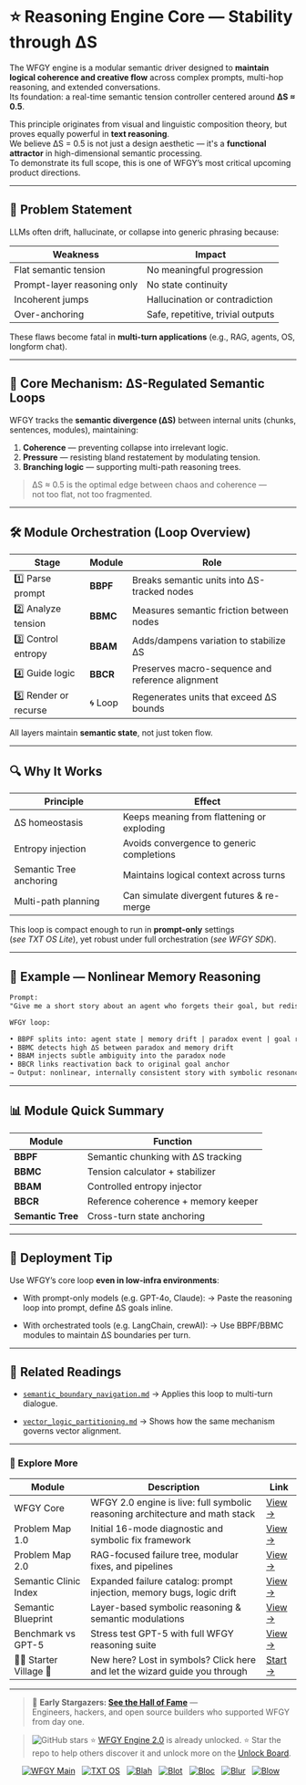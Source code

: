 # ⭐ Reasoning Engine Core — Stability through ΔS

The WFGY engine is a modular semantic driver designed to **maintain logical coherence and creative flow** across complex prompts, multi-hop reasoning, and extended conversations.  
Its foundation: a real-time semantic tension controller centered around **ΔS ≈ 0.5**.

This principle originates from visual and linguistic composition theory, but proves equally powerful in **text reasoning**.  
We believe ΔS = 0.5 is not just a design aesthetic — it's a **functional attractor** in high-dimensional semantic processing.  
To demonstrate its full scope, this is one of WFGY’s most critical upcoming product directions.

---

## 📌 Problem Statement

LLMs often drift, hallucinate, or collapse into generic phrasing because:

| Weakness                    | Impact                            |
| --------------------------- | --------------------------------- |
| Flat semantic tension       | No meaningful progression         |
| Prompt-layer reasoning only | No state continuity               |
| Incoherent jumps            | Hallucination or contradiction    |
| Over-anchoring              | Safe, repetitive, trivial outputs |

These flaws become fatal in **multi-turn applications** (e.g., RAG, agents, OS, longform chat).

---

## 🧩 Core Mechanism: ΔS-Regulated Semantic Loops

WFGY tracks the **semantic divergence (ΔS)** between internal units (chunks, sentences, modules), maintaining:

1. **Coherence** — preventing collapse into irrelevant logic.  
2. **Pressure** — resisting bland restatement by modulating tension.  
3. **Branching logic** — supporting multi-path reasoning trees.

> ΔS ≈ 0.5 is the optimal edge between chaos and coherence —  
> not too flat, not too fragmented.

---

## 🛠 Module Orchestration (Loop Overview)

| Stage                 | Module   | Role                                             |
| --------------------- | -------- | ------------------------------------------------ |
| 1️⃣ Parse prompt      | **BBPF** | Breaks semantic units into ΔS-tracked nodes      |
| 2️⃣ Analyze tension   | **BBMC** | Measures semantic friction between nodes         |
| 3️⃣ Control entropy   | **BBAM** | Adds/dampens variation to stabilize ΔS           |
| 4️⃣ Guide logic       | **BBCR** | Preserves macro-sequence and reference alignment |
| 5️⃣ Render or recurse | 🌀 Loop  | Regenerates units that exceed ΔS bounds          |

All layers maintain **semantic state**, not just token flow.

---

## 🔍 Why It Works

| Principle               | Effect                                     |
| ----------------------- | ------------------------------------------ |
| ΔS homeostasis          | Keeps meaning from flattening or exploding |
| Entropy injection       | Avoids convergence to generic completions  |
| Semantic Tree anchoring | Maintains logical context across turns     |
| Multi-path planning     | Can simulate divergent futures & re-merge  |

This loop is compact enough to run in **prompt-only** settings  
(*see TXT OS Lite*), yet robust under full orchestration (*see WFGY SDK*).

---

## 🧪 Example — Nonlinear Memory Reasoning

```txt
Prompt:
"Give me a short story about an agent who forgets their goal, but rediscovers it through a paradox."

WFGY loop:

• BBPF splits into: agent state | memory drift | paradox event | goal reactivation  
• BBMC detects high ΔS between paradox and memory drift  
• BBAM injects subtle ambiguity into the paradox node  
• BBCR links reactivation back to original goal anchor  
→ Output: nonlinear, internally consistent story with symbolic resonance
````

---

## 📊 Module Quick Summary

| Module            | Function                            |
| ----------------- | ----------------------------------- |
| **BBPF**          | Semantic chunking with ΔS tracking  |
| **BBMC**          | Tension calculator + stabilizer     |
| **BBAM**          | Controlled entropy injector         |
| **BBCR**          | Reference coherence + memory keeper |
| **Semantic Tree** | Cross-turn state anchoring          |

---

## 📍 Deployment Tip

Use WFGY’s core loop **even in low-infra environments**:

* With prompt-only models (e.g. GPT-4o, Claude):
  → Paste the reasoning loop into prompt, define ΔS goals inline.

* With orchestrated tools (e.g. LangChain, crewAI):
  → Use BBPF/BBMC modules to maintain ΔS boundaries per turn.

---

## 📘 Related Readings

* [`semantic_boundary_navigation.md`](./semantic_boundary_navigation.md)
  → Applies this loop to multi-turn dialogue.

* [`vector_logic_partitioning.md`](./vector_logic_partitioning.md)
  → Shows how the same mechanism governs vector alignment.

---


### 🧭 Explore More

| Module                | Description                                              | Link     |
|-----------------------|----------------------------------------------------------|----------|
| WFGY Core             | WFGY 2.0 engine is live: full symbolic reasoning architecture and math stack | [View →](https://github.com/onestardao/WFGY/tree/main/core/README.md) |
| Problem Map 1.0       | Initial 16-mode diagnostic and symbolic fix framework    | [View →](https://github.com/onestardao/WFGY/tree/main/ProblemMap/README.md) |
| Problem Map 2.0       | RAG-focused failure tree, modular fixes, and pipelines   | [View →](https://github.com/onestardao/WFGY/blob/main/ProblemMap/rag-architecture-and-recovery.md) |
| Semantic Clinic Index | Expanded failure catalog: prompt injection, memory bugs, logic drift | [View →](https://github.com/onestardao/WFGY/blob/main/ProblemMap/SemanticClinicIndex.md) |
| Semantic Blueprint    | Layer-based symbolic reasoning & semantic modulations   | [View →](https://github.com/onestardao/WFGY/tree/main/SemanticBlueprint/README.md) |
| Benchmark vs GPT-5    | Stress test GPT-5 with full WFGY reasoning suite         | [View →](https://github.com/onestardao/WFGY/tree/main/benchmarks/benchmark-vs-gpt5/README.md) |
| 🧙‍♂️ Starter Village 🏡 | New here? Lost in symbols? Click here and let the wizard guide you through | [Start →](https://github.com/onestardao/WFGY/blob/main/StarterVillage/README.md) |

---

> 👑 **Early Stargazers: [See the Hall of Fame](https://github.com/onestardao/WFGY/tree/main/stargazers)** —  
> Engineers, hackers, and open source builders who supported WFGY from day one.

> <img src="https://img.shields.io/github/stars/onestardao/WFGY?style=social" alt="GitHub stars"> ⭐ [WFGY Engine 2.0](https://github.com/onestardao/WFGY/blob/main/core/README.md) is already unlocked. ⭐ Star the repo to help others discover it and unlock more on the [Unlock Board](https://github.com/onestardao/WFGY/blob/main/STAR_UNLOCKS.md).

<div align="center">

[![WFGY Main](https://img.shields.io/badge/WFGY-Main-red?style=flat-square)](https://github.com/onestardao/WFGY)
&nbsp;
[![TXT OS](https://img.shields.io/badge/TXT%20OS-Reasoning%20OS-orange?style=flat-square)](https://github.com/onestardao/WFGY/tree/main/OS)
&nbsp;
[![Blah](https://img.shields.io/badge/Blah-Semantic%20Embed-yellow?style=flat-square)](https://github.com/onestardao/WFGY/tree/main/OS/BlahBlahBlah)
&nbsp;
[![Blot](https://img.shields.io/badge/Blot-Persona%20Core-green?style=flat-square)](https://github.com/onestardao/WFGY/tree/main/OS/BlotBlotBlot)
&nbsp;
[![Bloc](https://img.shields.io/badge/Bloc-Reasoning%20Compiler-blue?style=flat-square)](https://github.com/onestardao/WFGY/tree/main/OS/BlocBlocBloc)
&nbsp;
[![Blur](https://img.shields.io/badge/Blur-Text2Image%20Engine-navy?style=flat-square)](https://github.com/onestardao/WFGY/tree/main/OS/BlurBlurBlur)
&nbsp;
[![Blow](https://img.shields.io/badge/Blow-Game%20Logic-purple?style=flat-square)](https://github.com/onestardao/WFGY/tree/main/OS/BlowBlowBlow)
&nbsp;
</div>



